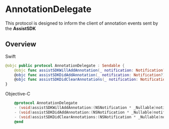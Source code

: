 # AnnotationDelegate

This protocol is designed to inform the client of annotation events sent by the **AssistSDK**

## Overview

Swift
```swift
@objc public protocol AnnotationDelegate : Sendable {
    @objc func assistSDKWillAddAnnotation(_ notification: Notification?)
    @objc func assistSDKDidAddAnnotation(_ notification: Notification?)
    @objc func assistSDKDidClearAnnotations(_ notification: Notification?)
}
```

Objective-C
```objective-c
    @protocol AnnotationDelegate
    - (void)assistSDKWillAddAnnotation:(NSNotification * _Nullable)notification;
    - (void)assistSDKDidAddAnnotation:(NSNotification * _Nullable)notification;
    - (void)assistSDKDidClearAnnotations:(NSNotification * _Nullable)notification;
    @end
```
